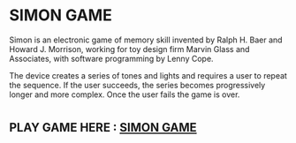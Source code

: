 # SIMON GAME 
Simon is an electronic game of memory skill invented by Ralph H. Baer and Howard J. Morrison, working for toy design firm Marvin Glass and Associates, with software programming by Lenny Cope. 

The device creates a series of tones and lights and requires a user to repeat the sequence. If the user succeeds, the series becomes progressively longer and more complex. Once the user fails the game is over.

#

## PLAY GAME HERE : [SIMON GAME]()